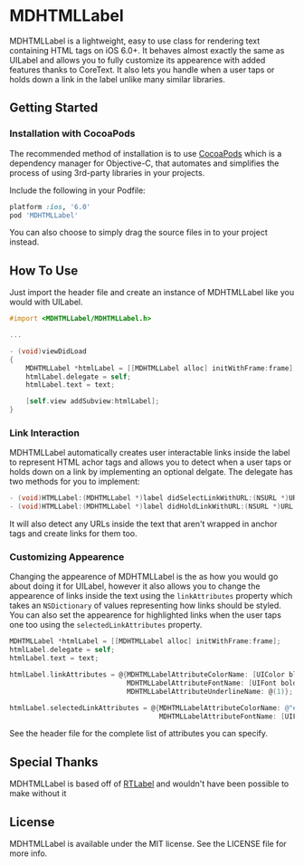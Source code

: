 MDHTMLLabel
===========

MDHTMLLabel is a lightweight, easy to use class for rendering text containing HTML tags on iOS 6.0+. It behaves almost exactly the same as UILabel and allows you to fully customize its appearence with added features thanks to CoreText. It also lets you handle when a user taps or holds down a link in the label unlike many similar libraries.

## Getting Started

### Installation with CocoaPods

The recommended method of installation is to use [CocoaPods](http://cocoapods.org) which is a dependency manager for Objective-C, that automates and simplifies the process of using 3rd-party libraries in your projects.

Include the following in your Podfile:

```ruby
platform :ios, '6.0'
pod 'MDHTMLLabel'
```

You can also choose to simply drag the source files in to your project instead.

## How To Use

Just import the header file and create an instance of MDHTMLLabel like you would with UILabel.

```objective-c
#import <MDHTMLLabel/MDHTMLLabel.h>

...

- (void)viewDidLoad
{
    MDHTMLLabel *htmlLabel = [[MDHTMLLabel alloc] initWithFrame:frame];
    htmlLabel.delegate = self;
    htmlLabel.text = text;

    [self.view addSubview:htmlLabel];
}
```

### Link Interaction

MDHTMLLabel automatically creates user interactable links inside the label to represent HTML achor tags and allows you to detect when a user taps or holds down on a link by implementing an optional delgate. The delegate has two methods for you to implement: 

```objective-c
- (void)HTMLLabel:(MDHTMLLabel *)label didSelectLinkWithURL:(NSURL *)URL
- (void)HTMLLabel:(MDHTMLLabel *)label didHoldLinkWithURL:(NSURL *)URL
```

It will also detect any URLs inside the text that aren't wrapped in anchor tags and create links for them too.

### Customizing Appearence

Changing the appearence of MDHTMLLabel is the as how you would go about doing it for UILabel, however it also allows you to change the appearence of links inside the text using the `linkAttributes` property which takes an `NSDictionary` of values representing how links should be styled. You can also set the appearence for highlighted links when the user taps one too using the `selectedLinkAttributes` property.

```objective-c
MDHTMLLabel *htmlLabel = [[MDHTMLLabel alloc] initWithFrame:frame];
htmlLabel.delegate = self;
htmlLabel.text = text;

htmlLabel.linkAttributes = @{MDHTMLLabelAttributeColorName: [UIColor blueColor],
                             MDHTMLLabelAttributeFontName: [UIFont boldSystemFontOfSize:14.0f],
                             MDHTMLLabelAttributeUnderlineName: @(1)};

htmlLabel.selectedLinkAttributes = @{MDHTMLLabelAttributeColorName: @"#ff0000",
                                     MDHTMLLabelAttributeFontName: [UIFont boldSystemFontOfSize:14.0f]};
```

See the header file for the complete list of attributes you can specify.

## Special Thanks

MDHTMLLabel is based off of [RTLabel](https://github.com/honcheng/RTLabel) and wouldn't have been possible to make without it

## License

MDHTMLLabel is available under the MIT license. See the LICENSE file for more info.
